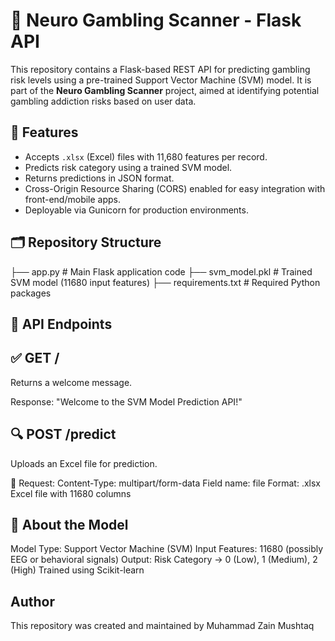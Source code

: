 # 🧠 Neuro Gambling Scanner - Flask API

This repository contains a Flask-based REST API for predicting gambling risk levels using a pre-trained Support Vector Machine (SVM) model. It is part of the **Neuro Gambling Scanner** project, aimed at identifying potential gambling addiction risks based on user data.

## 🚀 Features

- Accepts `.xlsx` (Excel) files with 11,680 features per record.
- Predicts risk category using a trained SVM model.
- Returns predictions in JSON format.
- Cross-Origin Resource Sharing (CORS) enabled for easy integration with front-end/mobile apps.
- Deployable via Gunicorn for production environments.

## 🗂️ Repository Structure
├── app.py # Main Flask application code
├── svm_model.pkl # Trained SVM model (11680 input features)
├── requirements.txt # Required Python packages

## 📡 API Endpoints
## ✅ GET /
Returns a welcome message.

Response:
"Welcome to the SVM Model Prediction API!"

## 🔍 POST /predict
Uploads an Excel file for prediction.

🔸 Request:
Content-Type: multipart/form-data
Field name: file
Format: .xlsx Excel file with 11680 columns

## 🧠 About the Model
Model Type: Support Vector Machine (SVM)
Input Features: 11680 (possibly EEG or behavioral signals)
Output: Risk Category → 0 (Low), 1 (Medium), 2 (High)
Trained using Scikit-learn

##  Author
This repository was created and maintained by Muhammad Zain Mushtaq 
